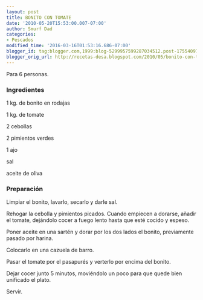 ```yaml
---
layout: post
title: BONITO CON TOMATE
date: '2010-05-20T15:53:00.007-07:00'
author: Smurf Dad
categories:
- Pescados
modified_time: '2016-03-16T01:53:16.686-07:00'
blogger_id: tag:blogger.com,1999:blog-5299957599287034512.post-1755409788870300462
blogger_orig_url: http://recetas-desa.blogspot.com/2010/05/bonito-con-tomate.html
---
```


Para 6 personas.

<h3>Ingredientes</h3>

1 kg. de bonito en rodajas

1 kg. de tomate

2 cebollas

2 pimientos verdes

1 ajo

sal

aceite de oliva

<h3>Preparaci&oacute;n</h3>

Limpiar el bonito, lavarlo, secarlo y darle sal.

Rehogar la cebolla y pimientos picados. Cuando empiecen a dorarse, a&ntilde;adir el tomate, dej&aacute;ndolo cocer a fuego lento hasta que est&eacute; cocido y espeso.

Poner aceite en una sart&eacute;n y dorar por los dos lados el bonito, previamente pasado por harina.

Colocarlo en una cazuela de barro.

Pasar el tomate por el pasapur&eacute;s y verterlo por encima del bonito.

Dejar cocer junto 5 minutos, movi&eacute;ndolo un poco para que quede bien unificado el plato.

Servir.

